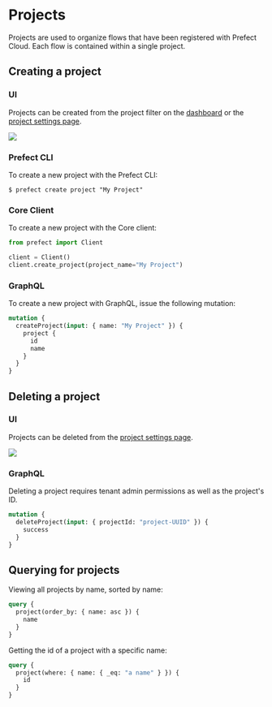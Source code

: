 # Projects

Projects are used to organize flows that have been registered with Prefect Cloud. Each flow is contained within a single project.

## Creating a project

### UI

Projects can be created from the project filter on the [dashboard](/cloud/ui/dashboard) or the [project settings page](/cloud/ui/team-settings.md#projects).

![](/cloud/ui/team-projects.png)

### Prefect CLI

To create a new project with the Prefect CLI:

```
$ prefect create project "My Project"
```

### Core Client

To create a new project with the Core client:

```python
from prefect import Client

client = Client()
client.create_project(project_name="My Project")
```

### GraphQL <Badge text="GQL"/>

To create a new project with GraphQL, issue the following mutation:

```graphql
mutation {
  createProject(input: { name: "My Project" }) {
    project {
      id
      name
    }
  }
}
```

## Deleting a project

### UI

Projects can be deleted from the [project settings page](/cloud/ui/team-settings.md#projects).

![](/cloud/ui/team-projects.png)

### GraphQL <Badge text="GQL"/>

Deleting a project requires tenant admin permissions as well as the project's ID.

```graphql
mutation {
  deleteProject(input: { projectId: "project-UUID" }) {
    success
  }
}
```

## Querying for projects <Badge text="GQL"/>

Viewing all projects by name, sorted by name:

```graphql
query {
  project(order_by: { name: asc }) {
    name
  }
}
```

Getting the id of a project with a specific name:

```graphql
query {
  project(where: { name: { _eq: "a name" } }) {
    id
  }
}
```
